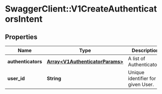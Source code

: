 # SwaggerClient::V1CreateAuthenticatorsIntent

## Properties
Name | Type | Description | Notes
------------ | ------------- | ------------- | -------------
**authenticators** | [**Array&lt;V1AuthenticatorParams&gt;**](V1AuthenticatorParams.md) | A list of Authenticators. | 
**user_id** | **String** | Unique identifier for a given User. | 

